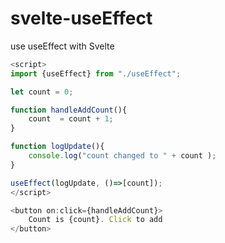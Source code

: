 # svelte-useEffect
use useEffect with Svelte


```javascript
<script>
import {useEffect} from "./useEffect";

let count = 0;

function handleAddCount(){
    count  = count + 1;
}

function logUpdate(){
    console.log("count changed to " + count );
}

useEffect(logUpdate, ()=>[count]);
</script>

<button on:click={handleAddCount}>
    Count is {count}. Click to add
</button>

```